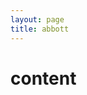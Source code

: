 ```yaml
---
layout: page
title: abbott
---
```


<script src='public/js/wordvecs1000.js'></script>
<script src='public/js/word2vecutils.js'></script>
<script src='public/js/abbott.js'></script>


# content